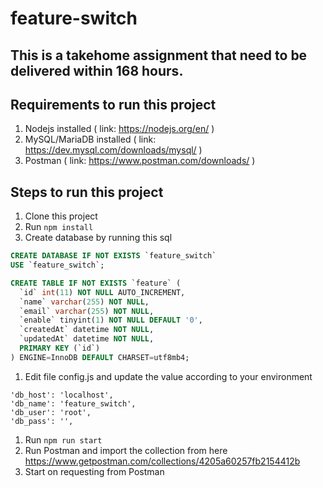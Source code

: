 # feature-switch

## This is a takehome assignment that need to be delivered within 168 hours.

## Requirements to run this project

1. Nodejs installed ( link: https://nodejs.org/en/ )
1. MySQL/MariaDB installed ( link: https://dev.mysql.com/downloads/mysql/ )
1. Postman ( link: https://www.postman.com/downloads/ )

## Steps to run this project

1. Clone this project
1. Run `npm install`
1. Create database by running this sql
```sql
CREATE DATABASE IF NOT EXISTS `feature_switch`
USE `feature_switch`;

CREATE TABLE IF NOT EXISTS `feature` (
  `id` int(11) NOT NULL AUTO_INCREMENT,
  `name` varchar(255) NOT NULL,
  `email` varchar(255) NOT NULL,
  `enable` tinyint(1) NOT NULL DEFAULT '0',
  `createdAt` datetime NOT NULL,
  `updatedAt` datetime NOT NULL,
  PRIMARY KEY (`id`)
) ENGINE=InnoDB DEFAULT CHARSET=utf8mb4;
```
1. Edit file config.js and update the value according to your environment
```
'db_host': 'localhost',
'db_name': 'feature_switch',
'db_user': 'root',
'db_pass': '',
```
1. Run `npm run start`
1. Run Postman and import the collection from here https://www.getpostman.com/collections/4205a60257fb2154412b
1. Start on requesting from Postman